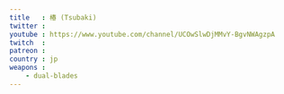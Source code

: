 ```yaml
---
title   : 椿 (Tsubaki)
twitter : 
youtube : https://www.youtube.com/channel/UCOwSlwDjMMvY-BgvNWAgzpA
twitch  : 
patreon : 
country : jp
weapons :
    - dual-blades
---
```


